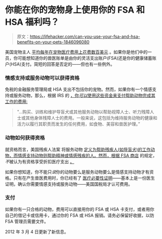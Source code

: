 # 你能在你的宠物身上使用你的 FSA 和 HSA 福利吗？

> 原文：<https://lifehacker.com/can-you-use-your-fsa-and-hsa-benefits-on-your-pets-1846096080>

美国宠物主人 [平均每年在宠物医疗费用上花费数百美元](https://www.investopedia.com/articles/pf/06/peteconomics.asp#basic-pet-care-costs) 。如果你是他们中的一员，你可能想知道你的兽医账单是由你的灵活支出账户(FSA)还是你的健康储蓄账户(HSA)支付。简短的回答是否定的——但也有一些例外。



### **情感支持或服务动物可以获得资格**

免税的金融服务管理局或 HSA 支出不包括你的宠物。然而，如果你有一个情感支持或服务动物，那么，根据 IRS 的 [，你*可以*使用这些资金来支付帮助动物完成其工作的费用:](https://www.irs.gov/pub/irs-pdf/p502.pdf)

> "...购买、训练和维护导盲犬或其他服务动物以帮助视障人士、听力残障人士或其他身体残障人士的费用。一般来说，这包括为维持服务动物的健康和活力以履行其职责而发生的任何费用，如食物、美容和兽医护理。”

### **动物如何获得资格**

就资格而言，美国残疾人法案 将服务动物 [定义为帮助残疾人(如导盲犬)的工作动物，而情感支持动物则帮助精神或情感残疾的人。然而，根据 FSA 商店](https://adata.org/guide/service-animals-and-emotional-support-animals) 的规定，*不*被认为有资格享受折扣医疗支出 [。](https://fsastore.com/FSA-Eligibility-List/C/Companion-Animals-E160.aspx)

如果你想知道，你不能只*说*你的动物要么是服务动物要么是情感支持动物才有资格。只有在产生兽医费用时，你已经有了 [医疗必要性证明](https://www.wageworks.com/employees/support-center/support-and-faq/healthcare/healthcare-fsa/what-is-a-letter-of-medical-necessity/)——基本上是一份医生证明，确认你需要情感支持或服务动物——美国国税局才认可费用。

### 支付

如果你有一只合格的动物，费用可以直接用你的 FSA 或 HSA 卡支付，或者用你自己的借记卡或信用卡，通过你的 FSA 或 HSA 报销。请务必保留好收据，以防 FSA 管理员需要文件。

2012 年 3 月 4 日更新了新信息。